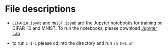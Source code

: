 # File descriptions

* `CIFAR10.ipynb` and `MNIST.ipynb` are the Jupyter notebooks for training on CIFAR-10 and MNIST. To run the notebooks, please download [Jupyter Lab ](https://github.com/jupyterlab/jupyterlab)

* to run `1-1-1` please cd into the directory and run `sh hw1.sh`